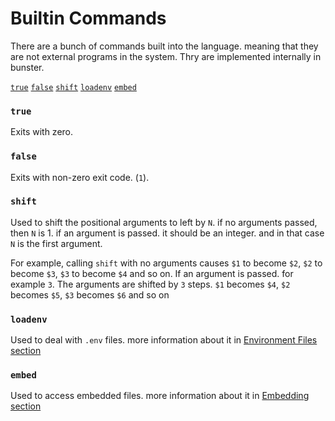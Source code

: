 # Builtin Commands

There are a bunch of commands built into the language. meaning that they are not external programs in the system. Thry are implemented internally in bunster.

[`true`](#true) [`false`](#false) [`shift`](#shift) [`loadenv`](#loadenv) [`embed`](#embed)

### `true`

Exits with zero.

### `false`

Exits with non-zero exit code. (`1`).

### `shift`

Used to shift the positional arguments to left by `N`. if no arguments passed, then `N` is 1. if an argument is passed. it should be an integer. and in that case `N` is the first argument.

For example, calling `shift` with no arguments causes `$1` to become `$2`, `$2` to become `$3`, `$3` to become `$4` and so on. If an argument is passed. for example `3`. The arguments are shifted by `3` steps. `$1` becomes `$4`, `$2` becomes `$5`, `$3` becomes `$6` and so on

### `loadenv`

Used to deal with `.env` files. more information about it in [Environment Files section](/features/environment-files)

### `embed`

Used to access embedded files. more information about it in [Embedding section](/features/embedding)
